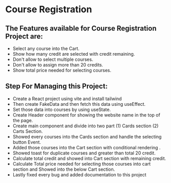 # Course Registration

## The Features available for Course Registration Project are:
- Select any course into the Cart.
- Show how many credit are selected with credit remaining.
- Don't allow to select multiple courses.
- Don't allow to assign more than 20 credits.
- Show total price needed for selecting courses.

## Step For Managing this Project:
- Create a React project using vite and install tailwind 
- Then create FakeData and then fetch this data using useEffect.
- Set those data into courses by using useState.
- Create Header component for showing the website name in the top of the page.
- Create main component and divide into two part (1) Cards section (2) Carts Section.
- Showed every courses into the Cards section and handle the selecting button Event.
- Added those courses into the Cart section with conditional rendering .
- Showed toast for duplicate courses and greater than total 20 credit.
- Calculate total credit and showed into Cart section with remaining credit.
- Calculate Total price needed for selecting those courses into cart section and Showed into the below Cart section.
- Lastly fixed every bug and added documentation to this project